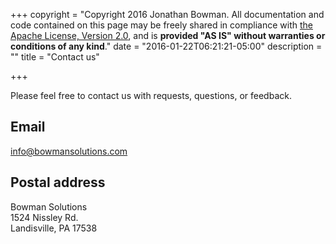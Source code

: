 +++
copyright = "Copyright 2016 Jonathan Bowman. All documentation and code contained on this page may be freely shared in compliance with [the Apache License, Version 2.0](http://www.apache.org/licenses/LICENSE-2.0), and is **provided \"AS IS\" without warranties or conditions of any kind**."
date = "2016-01-22T06:21:21-05:00"
description = ""
title = "Contact us"

+++

Please feel free to contact us with requests, questions, or feedback.

## Email

<info@bowmansolutions.com>

## Postal address

Bowman Solutions  
1524 Nissley Rd.  
Landisville, PA 17538



